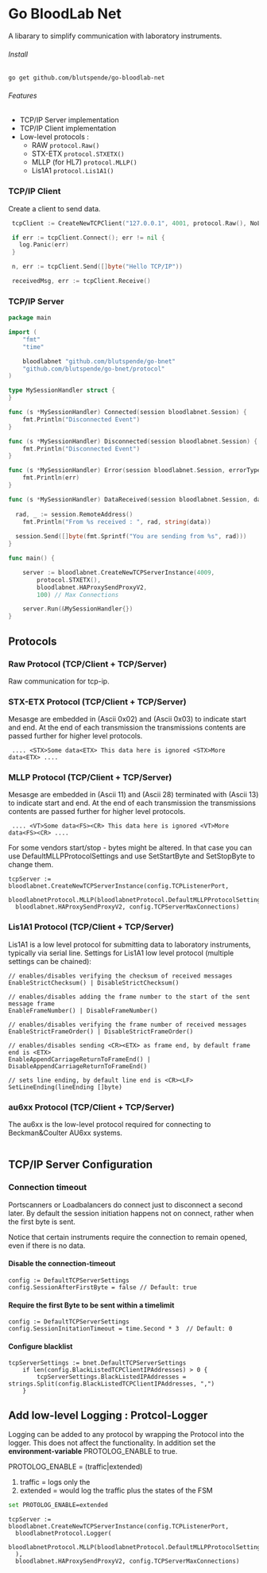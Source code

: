 # Go BloodLab Net

A libarary to simplify communication with laboratory instruments.

###### Install
`go get github.com/blutspende/go-bloodlab-net`

###### Features
  - TCP/IP Server implementation
  - TCP/IP Client implementation
  - Low-level protocols : 
      - RAW `protocol.Raw()` 
	  - STX-ETX `protocol.STXETX()`  
	  - MLLP (for HL7) `protocol.MLLP()`
	  - Lis1A1  `protocol.Lis1A1()`

### TCP/IP Client 

Create a client to send data. 

``` go
 tcpClient := CreateNewTCPClient("127.0.0.1", 4001, protocol.Raw(), NoLoadBalancer)

 if err := tcpClient.Connect(); err != nil {  
   log.Panic(err)
 }

 n, err := tcpClient.Send([]byte("Hello TCP/IP"))

 receivedMsg, err := tcpClient.Receive()
```
### TCP/IP Server

``` go
package main

import (
	"fmt"
	"time"

	bloodlabnet "github.com/blutspende/go-bnet"
	"github.com/blutspende/go-bnet/protocol"
)

type MySessionHandler struct {
}

func (s *MySessionHandler) Connected(session bloodlabnet.Session) {
	fmt.Println("Disconnected Event")
}

func (s *MySessionHandler) Disconnected(session bloodlabnet.Session) {
	fmt.Println("Disconnected Event")
}

func (s *MySessionHandler) Error(session bloodlabnet.Session, errorType bloodlabnet.ErrorType, err error) {
	fmt.Println(err)
}

func (s *MySessionHandler) DataReceived(session bloodlabnet.Session, data []byte, receiveTimestamp time.Time) {
	
  rad, _ := session.RemoteAddress()
	fmt.Println("From %s received : ", rad, string(data))
	
  session.Send([]byte(fmt.Sprintf("You are sending from %s", rad)))
}

func main() {

	server := bloodlabnet.CreateNewTCPServerInstance(4009,
		protocol.STXETX(),
		bloodlabnet.HAProxySendProxyV2,
		100) // Max Connections

	server.Run(&MySessionHandler{})
}
```

## Protocols

### Raw Protocol (TCP/Client + TCP/Server)
Raw communication for tcp-ip. 

### STX-ETX Protocol (TCP/Client + TCP/Server)
Mesasge are embedded in <STX> (Ascii 0x02) and <ETX> (Ascii 0x03) to indicate start and end. At the end of each transmission the transmissions contents are passed further for higher level protocols.

```Transmission example
 .... <STX>Some data<ETX> This data here is ignored <STX>More data<ETX> ....
```

### MLLP Protocol (TCP/Client + TCP/Server)
Mesasge are embedded in <VT> (Ascii 11) and <FS> (Ascii 28) terminated with <CR> (Ascii 13) to indicate start and end. At the end of each transmission the transmissions contents are passed further for higher level protocols.

```Transmission example
 .... <VT>Some data<FS><CR> This data here is ignored <VT>More data<FS><CR> ....
```
For some vendors start/stop - bytes might be altered. In that case you can use DefaultMLLPProtocolSettings and use SetStartByte and SetStopByte to change them.
```
tcpServer := bloodlabnet.CreateNewTCPServerInstance(config.TCPListenerPort,
  bloodlabnetProtocol.MLLP(bloodlabnetProtocol.DefaultMLLPProtocolSettings().SetStartByte(0)),
  bloodlabnet.HAProxySendProxyV2, config.TCPServerMaxConnections)
```
### Lis1A1 Protocol (TCP/Client + TCP/Server)
Lis1A1 is a low level protocol for submitting data to laboratory instruments, typically via serial line.
Settings for Lis1A1 low level protocol (multiple settings can be chained):
```
// enables/disables verifying the checksum of received messages
EnableStrictChecksum() | DisableStrictChecksum() 

// enables/disables adding the frame number to the start of the sent message frame
EnableFrameNumber() | DisableFrameNumber()

// enables/disables verifying the frame number of received messages
EnableStrictFrameOrder() | DisableStrictFrameOrder()

// enables/disables sending <CR><ETX> as frame end, by default frame end is <ETX>
EnableAppendCarriageReturnToFrameEnd() | DisableAppendCarriageReturnToFrameEnd()

// sets line ending, by default line end is <CR><LF>
SetLineEnding(lineEnding []byte)
```
### au6xx Protocol (TCP/Client + TCP/Server)
The au6xx is the low-level protocol required for connecting to Beckman&Coulter AU6xx systems.
```
```


## TCP/IP Server Configuration

### Connection timeout
Portscanners or Loadbalancers do connect just to disconnect a second later. By default the session initiation
happens not on connect, rather when the first byte is sent. 

Notice that certain instruments require the connection to remain opened, even if there is no data.

#### Disable the connection-timeout
``` golang
config := DefaultTCPServerSettings
config.SessionAfterFirstByte = false // Default: true
```

#### Require the first Byte to be sent within a timelimit 
``` golang
config := DefaultTCPServerSettings
config.SessionInitationTimeout = time.Second * 3  // Default: 0
```

#### Configure blacklist
``` golang
tcpServerSettings := bnet.DefaultTCPServerSettings
	if len(config.BlackListedTCPClientIPAddresses) > 0 {
		tcpServerSettings.BlackListedIPAddresses = strings.Split(config.BlackListedTCPClientIPAddresses, ",")
	}
```

## Add low-level Logging : Protcol-Logger 

Logging can be added to any protocol by wrapping the Protocol into the logger. This does not affect the functionality.
In addition set the **environment-variable** PROTOLOG_ENABLE to true.

PROTOLOG_ENABLE = (traffic|extended)

  1. traffic = logs only the 
  2. extended = would log the traffic plus the states of the FSM
  
``` bash
set PROTOLOG_ENABLE=extended
```
``` golang
tcpServer := bloodlabnet.CreateNewTCPServerInstance(config.TCPListenerPort,
  bloodlabnetProtocol.Logger(
    bloodlabnetProtocol.MLLP(bloodlabnetProtocol.DefaultMLLPProtocolSettings().SetStartByte(0))
  ),
  bloodlabnet.HAProxySendProxyV2, config.TCPServerMaxConnections)

````
